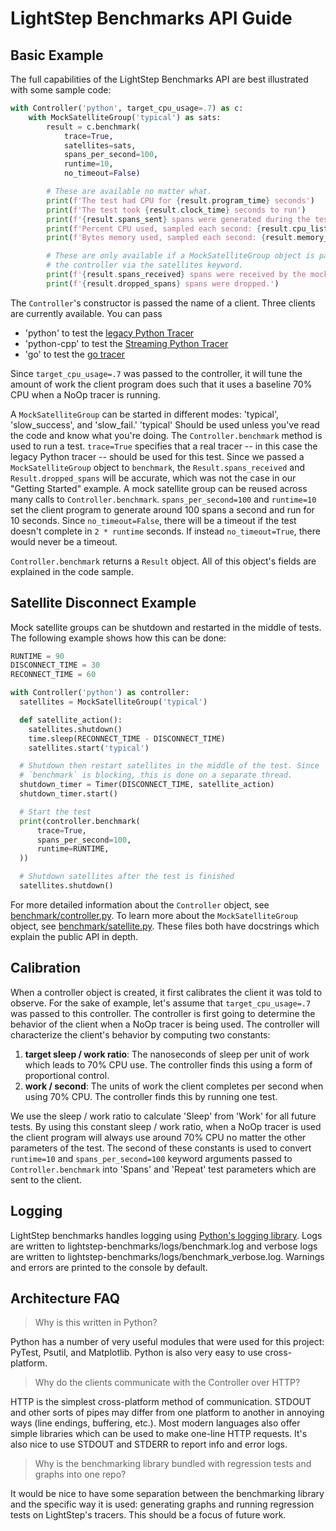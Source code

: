 # LightStep Benchmarks API Guide

## Basic Example

The full capabilities of the LightStep Benchmarks API are best illustrated with some sample code:

```python
with Controller('python', target_cpu_usage=.7) as c:
    with MockSatelliteGroup('typical') as sats:
        result = c.benchmark(
            trace=True,
            satellites=sats,
            spans_per_second=100,
            runtime=10,
            no_timeout=False)

        # These are available no matter what.
        print(f'The test had CPU for {result.program_time} seconds')
        print(f'The test took {result.clock_time} seconds to run')
        print(f'{result.spans_sent} spans were generated during the test.')
        print(f'Percent CPU used, sampled each second: {result.cpu_list}')
        print(f'Bytes memory used, sampled each second: {result.memory_list}')

        # These are only available if a MockSatelliteGroup object is passed to
        # the controller via the satellites keyword.
        print(f'{result.spans_received} spans were received by the mock satellites.')
        print(f'{result.dropped_spans} spans were dropped.')
```

The `Controller`'s constructor is passed the name of a client. Three clients are currently available. You can pass
* 'python' to test the [legacy Python Tracer](https://github.com/lightstep/lightstep-tracer-python)
* 'python-cpp' to test the [Streaming Python Tracer](https://pypi.org/project/lightstep-native/)
* 'go' to test the [go tracer](https://github.com/lightstep/lightstep-tracer-go)

Since `target_cpu_usage=.7` was passed to the controller, it will tune the amount of work the client program does such that it uses a baseline 70% CPU when a NoOp tracer is running.

A `MockSatelliteGroup` can be started in different modes: 'typical', 'slow_success', and 'slow_fail.' 'typical' Should be used unless you've read the code and know what you're doing. The `Controller.benchmark` method is used to run a test. `trace=True` specifies that a real tracer -- in this case the legacy Python tracer -- should be used for this test. Since we passed a `MockSatelliteGroup` object to `benchmark`, the `Result.spans_received` and `Result.dropped_spans` will be accurate, which was not the case in our "Getting Started" example. A mock satellite group can be reused across many calls to `Controller.benchmark`. `spans_per_second=100` and `runtime=10` set the client program to generate around 100 spans a second and run for 10 seconds. Since `no_timeout=False`, there will be a timeout if the test doesn't complete in `2 * runtime` seconds. If instead `no_timeout=True`, there would never be a timeout.

`Controller.benchmark` returns a `Result` object. All of this object's fields are explained in the code sample.

## Satellite Disconnect Example

Mock satellite groups can be shutdown and restarted in the middle of tests. The following example shows how this can be done:

```python
RUNTIME = 90
DISCONNECT_TIME = 30
RECONNECT_TIME = 60

with Controller('python') as controller:
  satellites = MockSatelliteGroup('typical')

  def satellite_action():
    satellites.shutdown()
    time.sleep(RECONNECT_TIME - DISCONNECT_TIME)
    satellites.start('typical')

  # Shutdown then restart satellites in the middle of the test. Since
  # `benchmark` is blocking, this is done on a separate thread.
  shutdown_timer = Timer(DISCONNECT_TIME, satellite_action)
  shutdown_timer.start()

  # Start the test
  print(controller.benchmark(
      trace=True,
      spans_per_second=100,
      runtime=RUNTIME,
  ))

  # Shutdown satellites after the test is finished
  satellites.shutdown()
```

For more detailed information about the `Controller` object, see [benchmark/controller.py](https://github.com/lightstep/lightstep-benchmarks/blob/master/benchmark/controller.py). To learn more about the `MockSatelliteGroup` object, see [benchmark/satellite.py](https://github.com/lightstep/lightstep-benchmarks/blob/master/benchmark/satellite.py). These files both have docstrings which explain the public API in depth.

## Calibration

When a controller object is created, it first calibrates the client it was told to observe. For the sake of example, let's assume that `target_cpu_usage=.7` was passed to this controller. The controller is first going to determine the behavior of the client when a NoOp tracer is being used. The controller will characterize the client's behavior by computing two constants:

1. **target sleep / work ratio**: The nanoseconds of sleep per unit of work which leads to 70% CPU use. The controller finds this using a form of proportional control.
2. **work / second**: The units of work the client completes per second when using 70% CPU. The controller finds this by running one test.

We use the sleep / work ratio to calculate 'Sleep' from 'Work' for all future tests. By using this constant sleep / work ratio, when a NoOp tracer is used the client program will always use around 70% CPU no matter the other parameters of the test. The second of these constants is used to convert `runtime=10` and `spans_per_second=100` keyword arguments passed to `Controller.benchmark` into 'Spans' and 'Repeat' test parameters which are sent to the client.

## Logging

LightStep benchmarks handles logging using [Python's logging library](https://docs.python.org/3.7/library/logging.html). Logs are written to lightstep-benchmarks/logs/benchmark.log and verbose logs are written to lightstep-benchmarks/logs/benchmark_verbose.log. Warnings and errors are printed to the console by default.

## Architecture FAQ

> Why is this written in Python?

Python has a number of very useful modules that were used for this project: PyTest, Psutil, and Matplotlib. Python is also very easy to use cross-platform.

> Why do the clients communicate with the Controller over HTTP?

HTTP is the simplest cross-platform method of communication. STDOUT and other sorts of pipes may differ from one platform to another in annoying ways (line endings, buffering, etc.). Most modern languages also offer simple libraries which can be used to make one-line HTTP requests. It's also nice to use STDOUT
and STDERR to report info and error logs.

> Why is the benchmarking library bundled with regression tests and graphs into one repo?

It would be nice to have some separation between the benchmarking library and the specific way it is used: generating graphs and running regression tests on LightStep's tracers. This should be a focus of future work.
